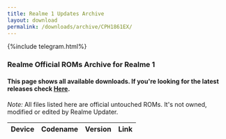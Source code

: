 ```yaml
---
title: Realme 1 Updates Archive
layout: download
permalink: /downloads/archive/CPH1861EX/
---
```


{%include telegram.html%}

<div class="col-12 mx-auto">
    <h3 class="title bg-light p-2 rounded">Realme Official ROMs Archive for Realme 1</h3>
    <h4>This page shows all available downloads. If you're looking for the latest releases check
        <a href="/downloads/latest/CPH1861EX/">Here</a>.</h4>
    <p><i>Note: </i>All files listed here are official untouched ROMs.
        It's not owned, modified or edited by Realme Updater.</p>
    <div class="table-responsive-md" id="table-wrapper">
        <table id="downloads" class="display dt-responsive compact table table-striped table-hover table-sm">
            <thead class="thead-dark">
                <tr>
                    <th>Device</th>
                    <th>Codename</th>
                    <th>Version</th>
                    <th>Link</th>
                </tr>
            </thead>
            <script>loadArchive("CPH1861EX")</script>
        </table>
    </div>
</div>
